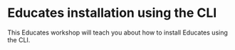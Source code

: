 # Educates installation using the CLI

This Educates workshop will teach you about how to install Educates using the
CLI.

